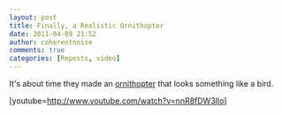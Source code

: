 ```yaml
---
layout: post
title: Finally, a Realistic Ornithopter
date: 2011-04-09 21:52
author: coherentnoise
comments: true
categories: [Reposts, video]
---
```

It's about time they made an <a title="Ornithopter on Wikipedia" href="http://en.wikipedia.org/wiki/Ornithopter" target="_blank">ornithopter</a> that looks something like a bird.

[youtube=http://www.youtube.com/watch?v=nnR8fDW3Ilo]
